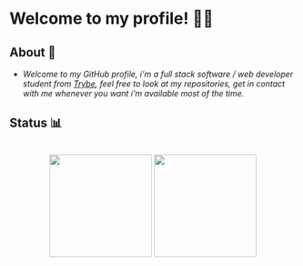 # Welcome to my profile! 👨‍💻
## About 📌

- *Welcome to my GitHub profile, i'm a full stack software / web developer student from [Trybe](https://www.betrybe.com/), feel free to look at my repositories, get in contact with me whenever you want i'm available most of the time.*

## Status 📊

<br>

<!-- GITHUB STATUS -->
<div align="center">
  <img height="180em" src="https://github-readme-stats.vercel.app/api?username=gabrielmendezsoares&show_icons=true&theme=dark&include_all_commits=true&count_private=true"/>
  <img height="180em" src="https://github-readme-stats.vercel.app/api/top-langs/?username=gabrielmendezsoares&layout=compact&langs_count=10&theme=dark"/>

  <!-- TEMAS: dark, radical, merko, gruvbox, tokyonight, onedark, cobalt, synthwave, highcontrast, dracula -->
</div>

<br>
